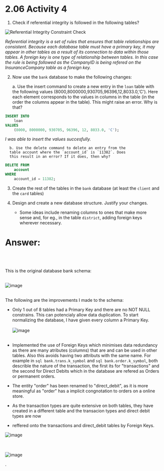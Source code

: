 # 2.06 Activity 4

1. Check if referential integrity is followed in the following tables?

![Referential Integrity Constraint Check](https://education-team-2020.s3-eu-west-1.amazonaws.com/data-analytics/2.5-referential_integrity_constraint.png)



*Referential integrity is a set of rules that ensures that table relationships are consistent. Because each database table must have a primary key, it may appear in other tables as a result of its connection to data within those tables. A foreign key is one type of relationship between tables. In this case the rule is being followed as the CompanyID is being refered on the InsuranceCompany table as a foreign key.*



2. Now use the `bank` database to make the following changes:

      a. Use the insert command to create a new entry in the `loan` table with the following values (8000,8000000,930705,96396,12,8033.0,'C'). Here each element corresponds to the values in columns in the table (in the order the columns appear in the table). This might raise an error. Why is that?


```sql
INSERT INTO
    loan
VALUES
    (8000, 8000000, 930705, 96396, 12, 8033.0, 'C');
```
*I was able to insert the values succesfully.*


      b. Use the delete command to delete an entry from the 
      table account where the `account_id` is `11382`. Does 
      this result in an error? If it does, then why?

```sql
DELETE FROM
    account
WHERE
    account_id = 11382;
```
 
      
 
3. Create the rest of the tables in the `bank` database (at least the `client` and the `card` tables)

4. Design and create a new database structure. Justify your changes.
      - Some ideas include renaming columns to ones that make more sense and, for eg., in the table `district`, adding foreign keys wherever necessary.

# Answer:
<br></br>

This is the original database bank schema:
<br></br>

![image](https://user-images.githubusercontent.com/63274055/146789480-b697927e-a6e2-42f7-a76d-aa0e67dfb496.png)
<br></br>


The following are the improvements I made to the schema:

* Only 1 out of 8 tables had a Primary Key and there are no NOT NULL constrains. This can potencialy allow data duplication.
To start normalizing the database, I have given every column a Primary Key.
<br></br>
![image](https://user-images.githubusercontent.com/63274055/146806057-8ffabf24-4cdf-499f-95ba-cdd7553cb6d4.png)
<br></br>

* Implemented the use of Foreign Keys which minimises data redundancy as there are many atributes (columns) that are
and can be used in other tables. Also this avoids having two attributs with the same name.
For example in ```sql bank.trans.k_symbol``` and ```sql bank.order.k_symbol```, both describle the nature of the transaction, the first its for "transactions" and the second for Direct Debits which in the database are refered as Orders or permanent orders.

* The entity "order" has been renamed to "direct_debit", as it is more meaningful as "order" has a implicit congnotation to orders on a online store.

* As the transaction types are quite extensive on both tables, they have created in a different table and the transacion types and direct debit types are now
* reffered onto the transactions and direct_debit tables by Foreign Keys.

![image](https://user-images.githubusercontent.com/63274055/146812914-cfc29fe8-c72a-4d30-8164-bd51985f218a.png)


<br></br>
![image](https://user-images.githubusercontent.com/63274055/146808023-340a2ae2-d946-450c-821c-82944ed79460.png)




.






